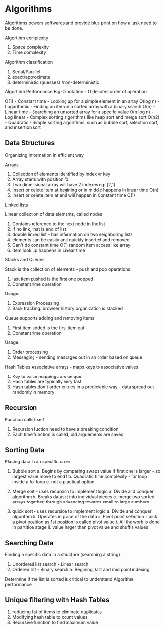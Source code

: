 # Algorithms

Algorithms powers softwares and provide blue print on how a task need to be done.

Algortihm complexity
1. Space complexity
2. Time complexity

Algorithm classification
1. Serial/Parallel
2. exact/approximate
3. deterministic (guesses) /non-deterministic

Algortihm Performance
Big-O notation - O denotes order of operation 

O(1) - Constant time - Looking up for a simple element in an array
O(log n) - Logarithmic - Finding an item in a sorted array with a binary search
O(n) - Linear time - Searching an unsorted array for a specifc value
O(n log n) - Log linear - Complex sorting algorithms like heap sort and merge sort
O(n2) - Quadratic - Simple sorting algorithms, such as bubble sort, selection sort, and insertion sort

## Data Structures

Organizing information in efficient way 

Arrays
1. Collection of elements identified by index or key 
2. Array starts with position '0'
3. Two dimensional array will have 2 indexes eg: [2,1]
4. Insert or delete item at begining or in middle happens in linear time O(n)
5. Insert or delete item at end will happen in Constant time O(1)

Linked lists

Linear collection of data elements, called nodes
1. Contains reference to the next node in the list
2. If no link, that is end of list
3. double linked list - has information on two neighboring lists
4. elements can be easily and quickly inserted and removed
5. Can't do constant time O(1) random item access like array 
6. Item look up happens in Linear time 

Stacks and Queues

Stack is the collection of elements - push and pop operations
1. last item pushed is the first one popped 
2. Constant time operation 

Usage:
1. Expression Processing
2. Back tracking: browser history organization is stacked

Queue supports adding and removing items
1. First item added is the first item out
2. Constant time operation

Usage:
1. Order processing
2. Messaging - sending messages out in an order based on queue


Hash Tables
Associative arrays - maps keys to associative values 
1. Key to value mappings are unique
2. Hash tables are typically very fast
3. Hash tables don't order entries in a predictable way - data spread out randomly in memory

## Recursion
Function calls itself 
1. Recursion fuction need to have a breaking condition
2. Each time function is called, old arguements are saved


## Sorting Data
Placing data in an specific order

1. Bubble sort 
a. Begins by comparing swaps value if first one is larger - so largest value move to end ! 
b. Quadratic time complexity - for loop inside a for loop
c. not a practical option 

2. Merge sort - uses recursion to implement logic
a. Divide and conquer algorithm
b. Breaks dataset into individual pieces 
c. merge two sorted arrays together, through advancing towards small to large numbers 

3. quick sort - uses recursion to implement logic 
a. Divide and conquer algorithm
b. Operates in place of the data
c. Pivot point selection - pick a pivot position as 1st position is called pivot value
    i. All the work is done in partition stage
    ii. value larger than pivot value and shuffle values

## Searching Data
Finding a specific data in a structure (searching a string)
1. Unordered list search - Linear search
2. Ordered list - Binary search 
a. Begining, last and mid point indexing

Determine if the list is sorted is critical to understand Algorithm performance

## Unique filtering with Hash Tables
1. reducing list of items to eliminate duplicates 
2. Modifying hash table to count values
3. Recursive function to find maximum value


